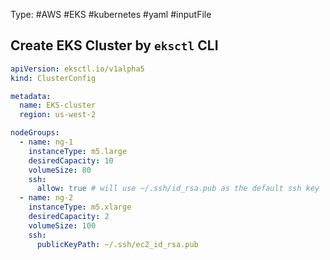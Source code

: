 Type: #AWS #EKS #kubernetes #yaml #inputFile 

## Create EKS Cluster by `eksctl` CLI

```yaml
apiVersion: eksctl.io/v1alpha5
kind: ClusterConfig

metadata:
  name: EKS-cluster
  region: us-west-2

nodeGroups:
  - name: ng-1
    instanceType: m5.large
    desiredCapacity: 10
    volumeSize: 80
    ssh:
      allow: true # will use ~/.ssh/id_rsa.pub as the default ssh key
  - name: ng-2
    instanceType: m5.xlarge
    desiredCapacity: 2
    volumeSize: 100
    ssh:
      publicKeyPath: ~/.ssh/ec2_id_rsa.pub
```


